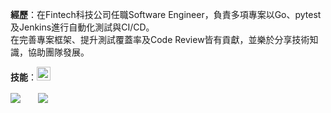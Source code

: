 **經歷**：在Fintech科技公司任職Software Engineer，負責多項專案以Go、pytest及Jenkins進行自動化測試與CI/CD。  
在完善專案框架、提升測試覆蓋率及Code Review皆有貢獻，並樂於分享技術知識，協助團隊發展。  

**技能**：<a href="#" onclick="return false;"><img src="https://skillicons.dev/icons?i=go,python,mongodb,postgres,gcp,docker,github,jenkins&theme=light" style="height:22px;"></a>

<a href="#" ><img align="center" 
src="https://github-readme-stats.vercel.app/api/?username=YuanData&count_private=true&show_icons=true&theme=vue-dark&hide=issues&rank_icon=percentile&hide_title=true" /></a>
<a href="#" onclick="return false;"><img src="https://komarev.com/ghpvc/?username=YuanData&style=for-the-badge" width="20" height="0" /></a>
<a href="#" ><img align="center" 
src="https://github-readme-stats.vercel.app/api/top-langs/?username=YuanData&hide=Jupyter+Notebook,R,CSS&layout=compact&theme=vue-dark&hide_title=true" /></a>
